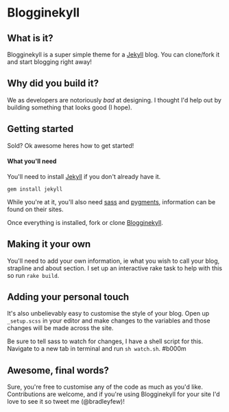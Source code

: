 # Blogginekyll

## What is it?
Blogginekyll is a super simple theme for a [Jekyll](https://github.com/mojombo/jekyll) blog. You can clone/fork it and start blogging right away!

## Why did you build it?
We as developers are notoriously *bad* at designing. I thought I'd help out by building something that looks good (I hope).

## Getting started
Sold? Ok awesome heres how to get started!

#### What you'll need

You'll need to install [Jekyll](https://github.com/mojombo/jekyll) if you don't already have it.

```
gem install jekyll
```
While you're at it, you'll also need [sass](http://sass-lang.com/) and [pygments](http://pygments.org/), information can be found on their sites.

Once everything is installed, fork or clone [Blogginekyll](https://github.com/sirbrad/blogginekyll).

## Making it your own

You'll need to add your own information, ie what you wish to call your blog, strapline and about section. I set up an interactive rake task to help with this so run `rake build`.

## Adding your personal touch

It's also unbelievably easy to customise the style of your blog. Open up `_setup.scss` in your editor and make changes to the variables and those changes will be made across the site.

Be sure to tell sass to watch for changes, I have a shell script for this. Navigate to a new tab in terminal and run `sh watch.sh`. #b000m

## Awesome, final words?

Sure, you're free to customise any of the code as much as you'd like. Contributions are welcome, and if you're using Blogginekyll for your site I'd love to see it so tweet me (@bradleyfew)!

